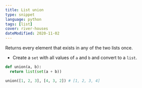 ```yaml
---
title: List union
type: snippet
language: python
tags: [list]
cover: river-houses
dateModified: 2020-11-02
---
```


Returns every element that exists in any of the two lists once.

- Create a `set` with all values of `a` and `b` and convert to a `list`.

```py
def union(a, b):
  return list(set(a + b))

union([1, 2, 3], [4, 3, 2]) # [1, 2, 3, 4]
```
